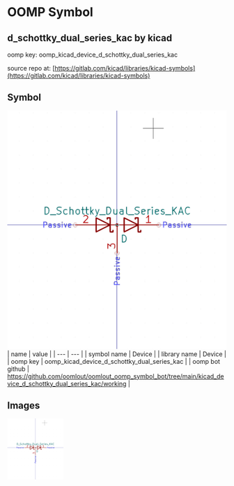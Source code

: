 # OOMP Symbol  
## d_schottky_dual_series_kac  by kicad  
  
oomp key: oomp_kicad_device_d_schottky_dual_series_kac  
  
source repo at: [https://gitlab.com/kicad/libraries/kicad-symbols](https://gitlab.com/kicad/libraries/kicad-symbols)  
## Symbol  
  
[![working.png](working_600.png)](working.png)  
| name | value | 
| --- | --- | 
| symbol name | Device | 
| library name | Device | 
| oomp key | oomp_kicad_device_d_schottky_dual_series_kac | 
| oomp bot github | https://github.com/oomlout/oomlout_oomp_symbol_bot/tree/main/kicad_device_d_schottky_dual_series_kac/working | 
## Images  
  
[![working.png](working_140.png)](working.png)  
